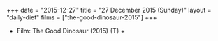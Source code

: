 +++
date = "2015-12-27"
title = "27 December 2015 (Sunday)"
layout = "daily-diet"
films = ["the-good-dinosaur-2015"]
+++


* Film: The Good Dinosaur (2015) {T} +